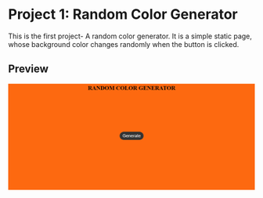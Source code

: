 # Project 1: Random Color Generator

This is the first project- A random color generator. It is a simple static page, whose background color changes randomly when the button is clicked.

## Preview 
![Example 1](https://github.com/Agnik7/Mini-Projects/blob/main/Random%20Color%20Generator/images/example2.png)